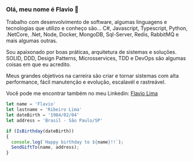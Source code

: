 ### Olá, meu nome é Flavio 👋

Trabalho com desenvolvimento de software, algumas linguagens e tecnologias que utilizo e conheço são... C#, Javascript, Typescript, Python, .NetCore, .Net, Node, Docker, MongoDB, Sql-Server, Redis, RabbitMQ e mais algumas outras.

Sou apaixonado por boas práticas, arquitetura de sistemas e soluções. SOLID, DDD, Design Patterns, Microsservices, TDD e DevOps são algumas coisas em que eu acredito.

Meus grandes objetivos na carreira são criar e tornar sistemas com alta performance, fácil manutenção e evolução, escalavél e rastreável.

Você pode me encontrar também no meu Linkedin: [Flavio Lima](https://www.linkedin.com/in/flavioribeirolima/)

```javascript
let name = 'Flavio'
let lastname = 'Ribeiro Lima'
let dateBirth = '1984/02/04'
let address = 'Brasil - São Paulo/SP'

if (IsBirthday(dateBirth))
{
  console.log(`Happy birthday to ${name}!!`);
  SendGiftTo(name, address);
}
```

<!--
**flaviorl-net/flaviorl-net** is a ✨ _special_ ✨ repository because its `README.md` (this file) appears on your GitHub profile.

Here are some ideas to get you started:

- 🔭 I’m currently working on ...
- 🌱 I’m currently learning ...
- 👯 I’m looking to collaborate on ...
- 🤔 I’m looking for help with ...
- 💬 Ask me about ...
- 📫 How to reach me: ...
- 😄 Pronouns: ...
- ⚡ Fun fact: ...
-->
